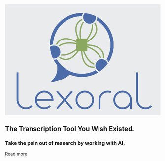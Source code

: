 ![Lexoral Logo](/assets/card.png)

## The Transcription Tool You Wish Existed.

### Take the pain out of research by working with AI.

[Read more](https://lexoral.com)